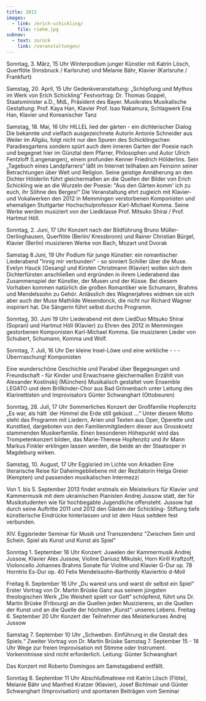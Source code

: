 ```yaml
---
title: 2013
images:
  - link: /erich-schickling/
    file: riehm.jpg
subnav:
  - text: zurück
    link: /veranstaltungen/
---
```


Sonntag, 3. März, 15 Uhr Winterpodium junger Künstler mit Katrin Lösch, Querflöte (Innsbruck / Karlsruhe) und Melanie Bähr, Klavier (Karlsruhe / Frankfurt)

Samstag, 20. April, 15 Uhr Gedenkveranstaltung:
„Schöpfung und Mythos im Werk von Erich Schickling“
Festvortrag: Dr. Thomas Goppel, Staatsminister a.D., MdL, Präsident des Bayer. Musikrates Musikalische Gestaltung:
Prof. Kaya Han, Klavier
Prof. Isao Nakamura, Schlagwerk
Ena Han, Klavier und Koreanischer Tanz
 
Samstag, 18. Mai, 16 Uhr
HILLEL lied der gärten - ein dichterischer Dialog
Die bekannte und vielfach ausgezeichnete Autorin Antonie Schneider aus Weiler im Allgäu, folgt nicht nur den Spuren des Schicklingschen Paradiesgartens sondern spürt auch dem inneren Garten der Poesie nach und begegnet hier im Günztal dem Pfarrer, Philosophen und Autor Ulrich Fentzloff (Langenargen), einem profunden Kenner Friedrich Hölderlins. Sein „Tagebuch eines Landpfarrers“ läßt im Internet teilhaben am Feinsinn seiner Betrachtungen über Welt und Religion. Seine geistige Annäherung an den Dichter Hölderlin führt gleichermaßen an die Quellen der Bilder
von Erich Schickling wie an die Wurzeln der Poesie:
"Aus den Gärten komm' ich zu euch, ihr Söhne des Berges!“
Die Veranstaltung ehrt zugleich mit Klavier- und Vokalwerken den 2012 in Memmingen verstorbenen Komponisten und ehemaligen Stuttgarter Hochschulprofessor Karl-Michael Komma. Seine Werke werden musiziert von der Liedklasse Prof. Mitsuko Shirai / Prof. Hartmut Höll.

Sonntag, 2. Juni, 17 Uhr Konzert nach der Bildführung Bruno Müller-Oerlinghausen, Querflöte (Berlin/ Kressbronn) und Rainer Christian Bürgel, Klavier (Berlin)
musizieren Werke von Bach, Mozart und Dvorak

Samstag 8.Juni, 19 Uhr Podium für junge Künstler: ein romantischer Liederabend
"Innig mir verbunden" - so sinniert Schiller über die Muse. Evelyn Hauck (Gesang) und Kirsten Christmann (Klavier) wollen sich dem Dichterfürsten anschließen und ergründen in ihrem Liederabend das Zusammenspiel der Künstler, der Musen und der Küsse. Bei diesem Vorhaben kommen natürlich die großen Romantiker wie Schumann, Brahms und Mendelssohn zu Gehör. Anlässlich des Wagnerjahres widmen sie sich aber auch der Muse Mathilde Wesendonck, die nicht nur Richard Wagner inspiriert hat. Die Sängerin führt selbst durchs Programm.
 
Sonntag, 30. Juni 19 Uhr Liederabend
mit dem LiedDuo Mitsuko Shirai (Sopran) und Hartmut Höll (Klavier)
zu Ehren des 2012 in Memmingen gestorbenen Komponisten Karl-Michael Komma.
Sie musizieren Lieder von Schubert, Schumann, Komma und Wolf. 
 
Sonntag, 7. Juli, 16 Uhr
Der kleine Insel-Löwe
und eine wirkliche - - - Überrraschung!
Komponisten
 
Eine wunderschöne Geschichte und Parabel über
Begegnungen und Freundschaft - für Kinder und Erwachsene gleichermaßen
Erzählt von Alexander Kostinskij (München)
Musikalisch gestaltet vom Ensemble LEGATO und dem Brillkinder-Chor aus Bad Grönenbach unter Leitung des Klarinettisten und Improvisators Günter Schwanghart (Ottobeuren)
 
Sonntag, 28. Juli, 17 Uhr Sommerliches Konzert der Großfamilie Hopfenzitz „Es war, als hätt ́ der Himmel die Erde still geküsst ...“
Unter diesem Motto steht das Programm mit Liedern, Arien und Texten aus Oper, Operette und Kunstlied, dargeboten von den Familienmitgliedern dieser aus Grosskoetz stammenden Musikerfamilie.
Einen besonderen Höhepunkt wird das Trompetenkonzert bilden, das Marie-Therese Hopfenzitz und ihr Mann Markus Finkler erklingen lassen werden, die beide an der Staatsoper in Magdeburg wirken.
 
Samstag, 10. August, 17 Uhr Eggisried im Lichte von Arkadien
Eine literarische Reise für Daheimgebliebene
mit der Rezitatorin Helga Greier (Kempten) und passenden musikalischen Intermezzi
 
Von 1. bis 5. September 2013 findet erstmals ein Meisterkurs für Klavier und Kammermusik
mit dem ukrainischen Pianisten Andrej Jussow statt, der für Musikstudenten wie für hochbegabte Jugendliche offensteht. Jussow hat durch seine Auftritte 2011 und 2012 den Gästen der Schickling- Stiftung tiefe künstlerische Eindrücke hinterlassen und ist dem Haus seitdem fest verbunden.
 
XIV. Eggisrieder Seminar für Musik und Transzendenz
"Zwischen Sein und Schein. Spiel als Kunst und Kunst als Spiel"

 
Sonntag 1. September 18 Uhr Konzert: Juwelen der Kammermusik
Andrej Jussow, Klavier    Alex Jussow, Violine
Dariusz Mikulski, Horn    Kirill Kraftzoff, Violoncello
Johannes Brahms	 Sonate für Violine und Klavier G-Dur op. 78
Horntrio Es-Dur op. 40
Felix Mendelssohn-Bartholdy Klaviertrio d-Moll

 
Freitag 6. September 16 Uhr    „Du warest uns und warst dir selbst ein Spiel“
Erster Vortrag von Dr. Martin Brüske
Ganz aus seinem jüngsten theologischen Werk „Die Weisheit spielt vor Gott“ schöpfend, führt uns
Dr. Martin Brüske (Fribourg) an die Quellen jeden Musizierens, an die Quellen der Kunst und an die Quelle der höchsten „Kunst“: unseres Lebens.
Freitag 6. September 20 Uhr Konzert der Teilnehmer des Meisterkurses Andrej Jussow

Samstag 7. September 10 Uhr  „Schweben. Einführung in die Gestalt des Spiels.“
Zweiter Vortrag von Dr. Martin Brüske
Samstag 7. September  15 - 18 Uhr
Wege zur freien Improvisation mit Stimme oder Instrument. Vorkenntnisse sind nicht erforderlich. Leitung: Günter Schwanghart

Das Konzert mit Roberto Domingos am Samstagabend entfällt.

Sonntag 8. September 11 Uhr  Abschlußmatinee
mit Katrin Lösch (Flöte), Melanie Bähr und Manfred Kratzer (Klavier), Josef Bichlmair und Günter Schwanghart (Improvisation) und spontanen Beiträgen vom Seminar
 